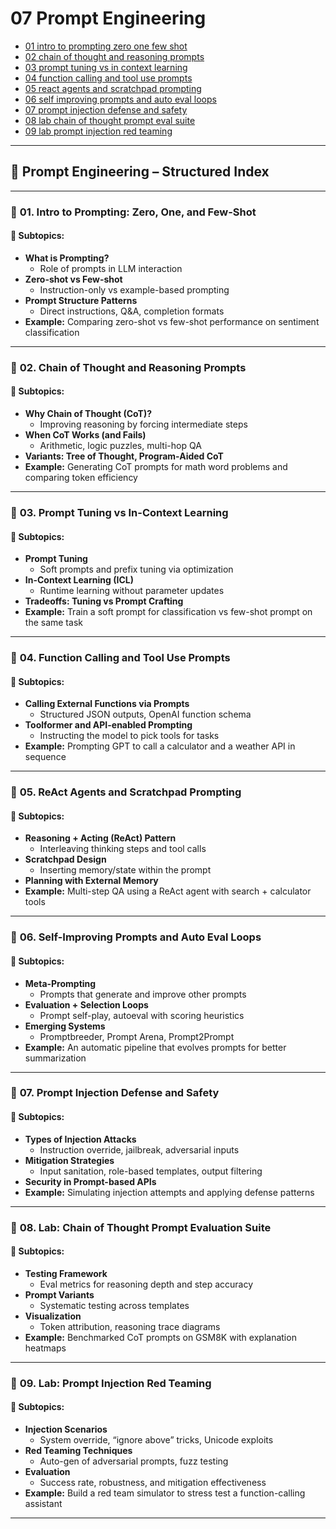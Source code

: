 # 07 Prompt Engineering

- [01 intro to prompting zero one few shot](./01_intro_to_prompting_zero_one_few_shot.ipynb)  
- [02 chain of thought and reasoning prompts](./02_chain_of_thought_and_reasoning_prompts.ipynb)  
- [03 prompt tuning vs in context learning](./03_prompt_tuning_vs_in_context_learning.ipynb)  
- [04 function calling and tool use prompts](./04_function_calling_and_tool_use_prompts.ipynb)  
- [05 react agents and scratchpad prompting](./05_react_agents_and_scratchpad_prompting.ipynb)  
- [06 self improving prompts and auto eval loops](./06_self_improving_prompts_and_auto_eval_loops.ipynb)  
- [07 prompt injection defense and safety](./07_prompt_injection_defense_and_safety.ipynb)  
- [08 lab chain of thought prompt eval suite](./08_lab_chain_of_thought_prompt_eval_suite.ipynb)  
- [09 lab prompt injection red teaming](./09_lab_prompt_injection_red_teaming.ipynb)

---

## 🧠 **Prompt Engineering – Structured Index**

---

### 🧠 **01. Intro to Prompting: Zero, One, and Few-Shot**

#### 📌 **Subtopics:**
- **What is Prompting?**
  - Role of prompts in LLM interaction
- **Zero-shot vs Few-shot**
  - Instruction-only vs example-based prompting
- **Prompt Structure Patterns**
  - Direct instructions, Q&A, completion formats
- **Example:** Comparing zero-shot vs few-shot performance on sentiment classification

---

### 🧠 **02. Chain of Thought and Reasoning Prompts**

#### 📌 **Subtopics:**
- **Why Chain of Thought (CoT)?**
  - Improving reasoning by forcing intermediate steps
- **When CoT Works (and Fails)**
  - Arithmetic, logic puzzles, multi-hop QA
- **Variants: Tree of Thought, Program-Aided CoT**
- **Example:** Generating CoT prompts for math word problems and comparing token efficiency

---

### 🧠 **03. Prompt Tuning vs In-Context Learning**

#### 📌 **Subtopics:**
- **Prompt Tuning**  
  - Soft prompts and prefix tuning via optimization
- **In-Context Learning (ICL)**  
  - Runtime learning without parameter updates
- **Tradeoffs: Tuning vs Prompt Crafting**
- **Example:** Train a soft prompt for classification vs few-shot prompt on the same task

---

### 🧠 **04. Function Calling and Tool Use Prompts**

#### 📌 **Subtopics:**
- **Calling External Functions via Prompts**
  - Structured JSON outputs, OpenAI function schema
- **Toolformer and API-enabled Prompting**
  - Instructing the model to pick tools for tasks
- **Example:** Prompting GPT to call a calculator and a weather API in sequence

---

### 🧠 **05. ReAct Agents and Scratchpad Prompting**

#### 📌 **Subtopics:**
- **Reasoning + Acting (ReAct) Pattern**
  - Interleaving thinking steps and tool calls
- **Scratchpad Design**
  - Inserting memory/state within the prompt
- **Planning with External Memory**
- **Example:** Multi-step QA using a ReAct agent with search + calculator tools

---

### 🧠 **06. Self-Improving Prompts and Auto Eval Loops**

#### 📌 **Subtopics:**
- **Meta-Prompting**
  - Prompts that generate and improve other prompts
- **Evaluation + Selection Loops**
  - Prompt self-play, autoeval with scoring heuristics
- **Emerging Systems**
  - Promptbreeder, Prompt Arena, Prompt2Prompt
- **Example:** An automatic pipeline that evolves prompts for better summarization

---

### 🧠 **07. Prompt Injection Defense and Safety**

#### 📌 **Subtopics:**
- **Types of Injection Attacks**
  - Instruction override, jailbreak, adversarial inputs
- **Mitigation Strategies**
  - Input sanitation, role-based templates, output filtering
- **Security in Prompt-based APIs**
- **Example:** Simulating injection attempts and applying defense patterns

---

### 🧪 **08. Lab: Chain of Thought Prompt Evaluation Suite**

#### 📌 **Subtopics:**
- **Testing Framework**
  - Eval metrics for reasoning depth and step accuracy
- **Prompt Variants**
  - Systematic testing across templates
- **Visualization**
  - Token attribution, reasoning trace diagrams
- **Example:** Benchmarked CoT prompts on GSM8K with explanation heatmaps

---

### 🧪 **09. Lab: Prompt Injection Red Teaming**

#### 📌 **Subtopics:**
- **Injection Scenarios**
  - System override, “ignore above” tricks, Unicode exploits
- **Red Teaming Techniques**
  - Auto-gen of adversarial prompts, fuzz testing
- **Evaluation**
  - Success rate, robustness, and mitigation effectiveness
- **Example:** Build a red team simulator to stress test a function-calling assistant

---
